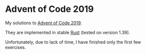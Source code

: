 # Advent of Code 2019

My solutions to [Advent of Code 2019](https://adventofcode.com/2019/).

They are implemented in stable [Rust](https://www.rust-lang.org/) (tested on
version 1.39).

Unfortunately, due to lack of time, I have finished only the first few
exercises.
